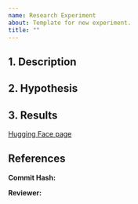 ```yaml
---
name: Research Experiment 
about: Template for new experiment.
title: ""
---
```


## 1. Description
<!-- Summary of proposed changes, eg. new loss/architecture, equations if needed. -->

## 2. Hypothesis
<!-- How you think the change will affect performance and why, referring to literature if relevant -->

## 3. Results
<!-- Link to hugging face model page eg. https://huggingface.co/BrownianNotion/TinyLlama_v1.1_mix_wikitext_alpaca_2bit_BitDistiller_baseline 
This should contain the loss curves from tensorboard and a summary table of the metrics -->
[Hugging Face page]() 

<!-- Summarise and interpret your results -->

## References

**Commit Hash:** <!-- eg. 079ae27. Use the last commit at the time of training. -->

**Reviewer:** <!--  eg. @BrownianNotion -->
